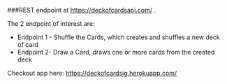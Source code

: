 ###REST endpoint at https://deckofcardsapi.com/ .


The 2 endpoint of interest are:
- Endpoint 1 - Shuffle the Cards, which creates and shuffles a new
deck of card
- Endpoint 2- Draw a Card, draws one or more cards from the created
deck

Checkout app here: https://deckofcardsjg.herokuapp.com/